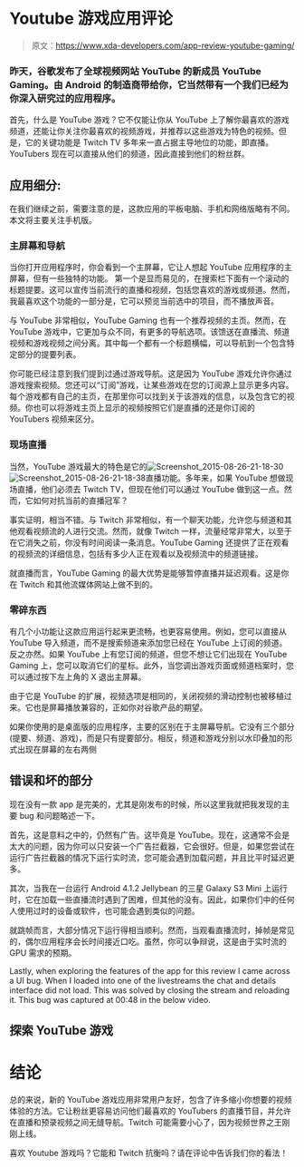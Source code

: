 # Youtube 游戏应用评论

> 原文：<https://www.xda-developers.com/app-review-youtube-gaming/>

### 昨天，谷歌发布了全球视频网站 YouTube 的新成员 YouTube Gaming。由 Android 的制造商带给你，它当然带有一个我们已经为你深入研究过的应用程序。

首先，什么是 YouTube 游戏？它不仅能让你从 YouTube 上了解你最喜欢的游戏频道，还能让你关注你最喜欢的视频游戏，并推荐以这些游戏为特色的视频。但是，它的关键功能是 Twitch TV 多年来一直占据主导地位的功能，即直播。YouTubers 现在可以直接从他们的频道，因此直接到他们的粉丝群。

## 应用细分:

在我们继续之前，需要注意的是，这款应用的平板电脑、手机和网络版略有不同。本文将主要关注手机版。

### 主屏幕和导航

当你打开应用程序时，你会看到一个主屏幕，它让人想起 YouTube 应用程序的主屏幕，但有一些独特的功能。 第一个是显而易见的，在搜索栏下面有一个滚动的标题提要。这可以宣传当前流行的直播和视频，包括您喜欢的游戏或频道。然而，我最喜欢这个功能的一部分是，它可以预览当前选中的项目，而不播放声音。

与 YouTube 非常相似，YouTube Gaming 也有一个推荐视频的主页。然而，在 YouTube 游戏中，它更加与众不同，有更多的导航选项。该馈送在直播流、频道视频和游戏视频之间分离。其中每一个都有一个标题横幅，可以导航到一个包含特定部分的提要列表。

你可能已经注意到我们提到过通过游戏导航。这是因为 YouTube 游戏允许你通过游戏搜索视频。您还可以“订阅”游戏，让某些游戏在您的订阅源上显示更多内容。每个游戏都有自己的主页，在那里你可以找到关于该游戏的信息，以及包含它的视频。你也可以将游戏主页上显示的视频按照它们是直播的还是你订阅的 YouTubers 视频来区分。

### 现场直播

当然，YouTube 游戏最大的特色是它的![Screenshot_2015-08-26-21-18-30](img/4594dcdd1cf809a7ba00b2aa7d3aa2fc.png) ![Screenshot_2015-08-26-21-18-38](img/acf74fa695999a046c73c16950db8353.png)直播功能。多年来，如果 YouTube 想做现场直播，他们必须去 Twitch TV，但现在他们可以通过 YouTube 做到这一点。然而，它如何对抗当前的直播冠军？

事实证明，相当不错。与 Twitch 非常相似，有一个聊天功能，允许您与频道和其他观看视频流的人进行交流。然而，就像 Twitch 一样，流量经常非常大，以至于在它消失之前，你没有时间阅读一条消息。YouTube Gaming 还提供了正在观看的视频流的详细信息，包括有多少人正在观看以及视频流中的频道链接。

就直播而言，YouTube Gaming 的最大优势是能够暂停直播并延迟观看。这是你在 Twitch 和其他流媒体网站上做不到的。

### 零碎东西

有几个小功能让这款应用运行起来更流畅，也更容易使用。例如，您可以直接从 YouTube 导入频道，而不是搜索频道来添加您已经在 YouTube 上订阅的频道。反之亦然。如果 YouTube 上有您订阅的频道，但您不想让它们出现在 YouTube Gaming 上，您可以取消它们的星标。此外，当您调出游戏页面或频道档案时，您可以通过按下左上角的 X 退出主屏幕。

由于它是 YouTube 的扩展，视频选项是相同的，关闭视频的滑动控制也被移植过来。它也是屏幕播放兼容的，正如你对谷歌产品的期望。

如果你使用的是桌面版的应用程序，主要的区别在于主屏幕导航。它没有三个部分(提要、频道、游戏)，而是只有提要部分。相反，频道和游戏分别以水印叠加的形式出现在屏幕的左右两侧

## 错误和坏的部分

现在没有一款 app 是完美的，尤其是刚发布的时候，所以这里我就把我发现的主要 bug 和问题略述一下。

首先，这是意料之中的，仍然有广告。这毕竟是 YouTube。现在，这通常不会是太大的问题，因为你可以只安装一个广告拦截器，它会很好。但是，如果您尝试在运行广告拦截器的情况下运行实时流，您可能会遇到加载问题，并且比平时延迟更多。

其次，当我在一台运行 Android 4.1.2 Jellybean 的三星 Galaxy S3 Mini 上运行时，它在加载一些直播流时遇到了困难，但其他的没有。因此，如果你们中的任何人使用过时的设备或软件，也可能会遇到类似的问题。

就跳帧而言，大部分情况下运行得相当顺利。然而，当观看直播流时，掉帧是常见的，偶尔应用程序会长时间接近口吃。虽然，你可以争辩说，这是由于实时流的 GPU 需求的预期。

[](http://www.xda-developers.com/wp-content/uploads/2015/08/Screenshot_2015-08-26-21-39-49.png)

[](http://www.xda-developers.com/wp-content/uploads/2015/08/Screenshot_2015-08-26-21-39-49.png)[](http://www.xda-developers.com/wp-content/uploads/2015/08/Screenshot_2015-08-26-21-40-20.png)

[](http://www.xda-developers.com/wp-content/uploads/2015/08/Screenshot_2015-08-26-21-41-45.png)

Lastly, when exploring the features of the app for this review I came across a UI bug. When I loaded into one of the livestreams the chat and details interface did not load. This was solved by closing the stream and reloading it. This bug was captured at 00:48 in the below video.

## 探索 YouTube 游戏

# 结论

总的来说，新的 YouTube 游戏应用非常用户友好，包含了许多缩小你想要的视频体验的方法。它让粉丝更容易访问他们最喜欢的 YouTubers 的直播节目，并允许在直播和预录视频之间无缝导航。Twitch 可能需要小心了，因为视频世界之王刚刚上线。

喜欢 Youtube 游戏吗？它能和 Twitch 抗衡吗？请在评论中告诉我们你的看法！